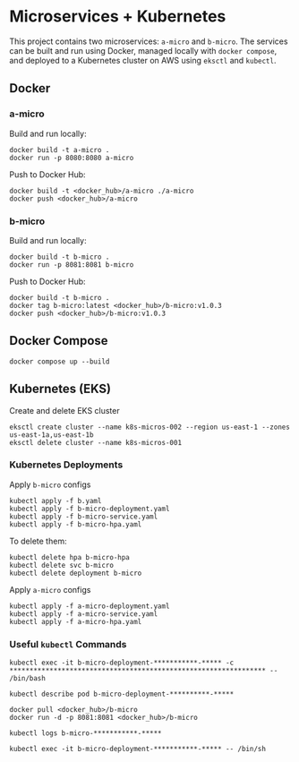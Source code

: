 
# Microservices + Kubernetes
This project contains two microservices: `a-micro` and `b-micro`. 
The services can be built and run using Docker, managed locally with `docker compose`, and deployed to a Kubernetes cluster on AWS using `eksctl` and `kubectl`.

## Docker
### a-micro
Build and run locally:
````
docker build -t a-micro .
docker run -p 8080:8080 a-micro
````

Push to Docker Hub:
````
docker build -t <docker_hub>/a-micro ./a-micro
docker push <docker_hub>/a-micro
````

### b-micro
Build and run locally:
````
docker build -t b-micro .
docker run -p 8081:8081 b-micro
````

Push to Docker Hub:
```
docker build -t b-micro .
docker tag b-micro:latest <docker_hub>/b-micro:v1.0.3
docker push <docker_hub>/b-micro:v1.0.3
```

## Docker Compose
````
docker compose up --build
````

## Kubernetes (EKS)

Create and delete EKS cluster
````
eksctl create cluster --name k8s-micros-002 --region us-east-1 --zones us-east-1a,us-east-1b
eksctl delete cluster --name k8s-micros-001
````

### Kubernetes Deployments
Apply `b-micro` configs
````
kubectl apply -f b.yaml
kubectl apply -f b-micro-deployment.yaml
kubectl apply -f b-micro-service.yaml
kubectl apply -f b-micro-hpa.yaml
````
To delete them:
```
kubectl delete hpa b-micro-hpa
kubectl delete svc b-micro
kubectl delete deployment b-micro
```

Apply `a-micro` configs
````
kubectl apply -f a-micro-deployment.yaml
kubectl apply -f a-micro-service.yaml
kubectl apply -f a-micro-hpa.yaml
````

### Useful `kubectl` Commands

````
kubectl exec -it b-micro-deployment-***********-***** -c **************************************************************** -- /bin/bash
````

````
kubectl describe pod b-micro-deployment-**********-*****
````

````
docker pull <docker_hub>/b-micro
docker run -d -p 8081:8081 <docker_hub>/b-micro
````

````
kubectl logs b-micro-***********-*****
````

````
kubectl exec -it b-micro-deployment-***********-***** -- /bin/sh
````

